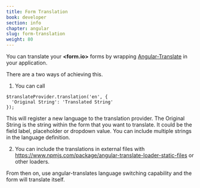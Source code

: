 ```yaml
---
title: Form Translation
book: developer
section: info
chapter: angular
slug: form-translation
weight: 80
---
```


You can translate your **&lt;<span class="text-primary">form</span>.<span class="text-secondary">io</span>&gt;** forms by wrapping [Angular-Translate](https://github.com/angular-translate/angular-translate) in your application.

There are a two ways of achieving this.

1. You can call

```
$translateProvider.translation('en', {
  'Original String': 'Translated String'
});
```

This will register a new language to the translation provider. The Original String is the string within the form that you want to translate. It could be the field label, placeholder or dropdown value. You can include multiple strings in the language definition.

2. You can include the translations in external files with https://www.npmjs.com/package/angular-translate-loader-static-files or other loaders.

From then on, use angular-translates language switching capability and the form will translate itself.

